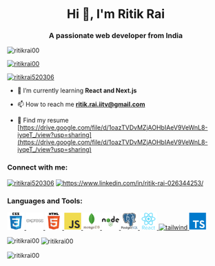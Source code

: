 <h1 align="center">Hi 👋, I'm Ritik Rai</h1>
<h3 align="center">A passionate web developer from India</h3>

<p align="left"> <img src="https://komarev.com/ghpvc/?username=ritikrai00&label=Profile%20views&color=0e75b6&style=flat" alt="ritikrai00" /> </p>

<p align="left"> <a href="https://github.com/ryo-ma/github-profile-trophy"><img src="https://github-profile-trophy.vercel.app/?username=ritikrai00" alt="ritikrai00" /></a> </p>

<p align="left"> <a href="https://twitter.com/ritikrai520306" target="blank"><img src="https://img.shields.io/twitter/follow/ritikrai520306?logo=twitter&style=for-the-badge" alt="ritikrai520306" /></a> </p>

- 🌱 I’m currently learning **React and Next.js**

- 📫 How to reach me **ritik.rai.iitv@gmail.com**

- 📄 Find my resume [https://drive.google.com/file/d/1oazTVDvMZjAOHbIAeV9VeWnL8-iyqeT_/view?usp=sharing](https://drive.google.com/file/d/1oazTVDvMZjAOHbIAeV9VeWnL8-iyqeT_/view?usp=sharing)

<h3 align="left">Connect with me:</h3>
<p align="left">
<a href="https://twitter.com/ritikrai520306" target="blank"><img align="center" src="https://raw.githubusercontent.com/rahuldkjain/github-profile-readme-generator/master/src/images/icons/Social/twitter.svg" alt="ritikrai520306" height="30" width="40" /></a>
<a href="https://linkedin.com/in/https://www.linkedin.com/in/ritik-rai-026344253/" target="blank"><img align="center" src="https://raw.githubusercontent.com/rahuldkjain/github-profile-readme-generator/master/src/images/icons/Social/linked-in-alt.svg" alt="https://www.linkedin.com/in/ritik-rai-026344253/" height="30" width="40" /></a>
</p>

<h3 align="left">Languages and Tools:</h3>
<p align="left"> <a href="https://www.w3schools.com/css/" target="_blank" rel="noreferrer"> <img src="https://raw.githubusercontent.com/devicons/devicon/master/icons/css3/css3-original-wordmark.svg" alt="css3" width="40" height="40"/> </a> <a href="https://expressjs.com" target="_blank" rel="noreferrer"> <img src="https://raw.githubusercontent.com/devicons/devicon/master/icons/express/express-original-wordmark.svg" alt="express" width="40" height="40"/> </a> <a href="https://www.w3.org/html/" target="_blank" rel="noreferrer"> <img src="https://raw.githubusercontent.com/devicons/devicon/master/icons/html5/html5-original-wordmark.svg" alt="html5" width="40" height="40"/> </a> <a href="https://developer.mozilla.org/en-US/docs/Web/JavaScript" target="_blank" rel="noreferrer"> <img src="https://raw.githubusercontent.com/devicons/devicon/master/icons/javascript/javascript-original.svg" alt="javascript" width="40" height="40"/> </a> <a href="https://www.mongodb.com/" target="_blank" rel="noreferrer"> <img src="https://raw.githubusercontent.com/devicons/devicon/master/icons/mongodb/mongodb-original-wordmark.svg" alt="mongodb" width="40" height="40"/> </a> <a href="https://nodejs.org" target="_blank" rel="noreferrer"> <img src="https://raw.githubusercontent.com/devicons/devicon/master/icons/nodejs/nodejs-original-wordmark.svg" alt="nodejs" width="40" height="40"/> </a> <a href="https://www.postgresql.org" target="_blank" rel="noreferrer"> <img src="https://raw.githubusercontent.com/devicons/devicon/master/icons/postgresql/postgresql-original-wordmark.svg" alt="postgresql" width="40" height="40"/> </a> <a href="https://reactjs.org/" target="_blank" rel="noreferrer"> <img src="https://raw.githubusercontent.com/devicons/devicon/master/icons/react/react-original-wordmark.svg" alt="react" width="40" height="40"/> </a> <a href="https://tailwindcss.com/" target="_blank" rel="noreferrer"> <img src="https://www.vectorlogo.zone/logos/tailwindcss/tailwindcss-icon.svg" alt="tailwind" width="40" height="40"/> </a> <a href="https://www.typescriptlang.org/" target="_blank" rel="noreferrer"> <img src="https://raw.githubusercontent.com/devicons/devicon/master/icons/typescript/typescript-original.svg" alt="typescript" width="40" height="40"/> </a> </p>

<p><img align="left" src="https://github-readme-stats.vercel.app/api/top-langs?username=ritikrai00&show_icons=true&locale=en&layout=compact" alt="ritikrai00" /></p>

<p>&nbsp;<img align="center" src="https://github-readme-stats.vercel.app/api?username=ritikrai00&show_icons=true&locale=en" alt="ritikrai00" /></p>

<p><img align="center" src="https://github-readme-streak-stats.herokuapp.com/?user=ritikrai00&" alt="ritikrai00" /></p>

